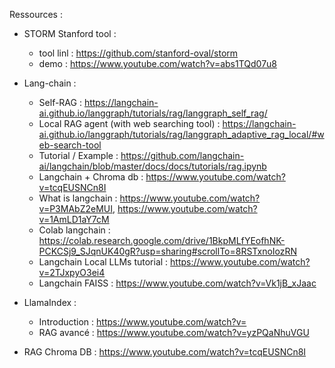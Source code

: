 Ressources : 
- STORM Stanford tool :
    - tool linl : https://github.com/stanford-oval/storm
    - demo : https://www.youtube.com/watch?v=abs1TQd07u8

- Lang-chain : 
    - Self-RAG : https://langchain-ai.github.io/langgraph/tutorials/rag/langgraph_self_rag/
    - Local RAG agent (with web searching tool) : https://langchain-ai.github.io/langgraph/tutorials/rag/langgraph_adaptive_rag_local/#web-search-tool
    - Tutorial / Example : https://github.com/langchain-ai/langchain/blob/master/docs/docs/tutorials/rag.ipynb
    - Langchain + Chroma db : https://www.youtube.com/watch?v=tcqEUSNCn8I
    - What is langchain : https://www.youtube.com/watch?v=P3MAbZ2eMUI, https://www.youtube.com/watch?v=1AmLD1aY7cM
    - Colab langchain : https://colab.research.google.com/drive/1BkpMLfYEofhNK-PCKCSj9_SJqnUK40gR?usp=sharing#scrollTo=8RSTxnoIozRN
    - Langchain Local LLMs tutorial : https://www.youtube.com/watch?v=2TJxpyO3ei4
    - Langchain FAISS : https://www.youtube.com/watch?v=Vk1jB_xJaac

- LlamaIndex : 
    - Introduction : https://www.youtube.com/watch?v=
    - RAG avancé : https://www.youtube.com/watch?v=yzPQaNhuVGU


- RAG Chroma DB : https://www.youtube.com/watch?v=tcqEUSNCn8I
